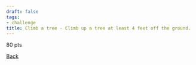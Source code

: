 ```yaml
---
draft: false
tags:
- challenge
title: Climb a tree - Climb up a tree at least 4 feet off the ground.
---
```

80 pts

[Back](https://shadybraden.com/jetlag) 
